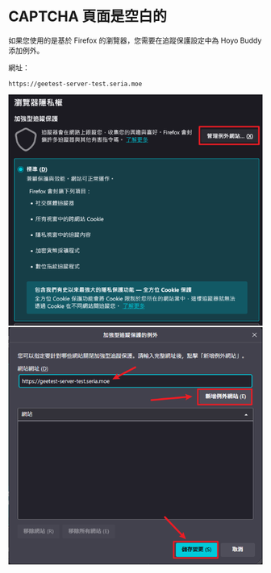 # CAPTCHA 頁面是空白的

如果您使用的是基於 Firefox 的瀏覽器，您需要在追蹤保護設定中為 Hoyo Buddy 添加例外。

網址：

```plaintext
https://geetest-server-test.seria.moe
```

![demo1](../../../../src/assets/images/firefox-demo1-zh.png)
![demo2](../../../../src/assets/images/firefox-demo2-zh.png)
